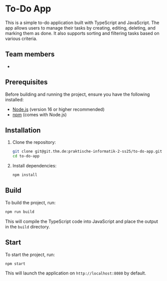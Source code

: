 # To-Do App

This is a simple to-do application built with TypeScript and JavaScript.
The app allows users to manage their tasks by creating, editing, deleting, and marking them as done.
It also supports sorting and filtering tasks based on various criteria.

## Team members
- <team member>

## Prerequisites

Before building and running the project, ensure you have the following installed:

- [Node.js](https://nodejs.org/) (version 16 or higher recommended)
- [npm](https://www.npmjs.com/) (comes with Node.js)

## Installation

1. Clone the repository:
   ```bash
   git clone git@git.thm.de:praktische-informatik-2-ss25/to-do-app.git
   cd to-do-app
   ```

2. Install dependencies:
   ```bash
   npm install
   ```

## Build

To build the project, run:
```bash
npm run build
```

This will compile the TypeScript code into JavaScript and place the output in the `build` directory.

## Start

To start the project, run:
```bash
npm start
```

This will launch the application on `http://localhost:8080` by default.

